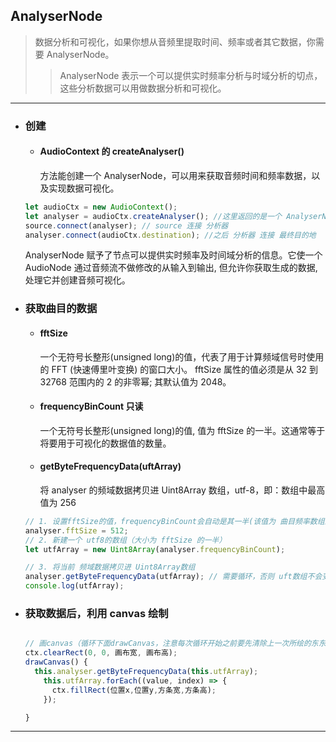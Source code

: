 ## AnalyserNode

> 数据分析和可视化，如果你想从音频里提取时间、频率或者其它数据，你需要 AnalyserNode。
>
> > AnalyserNode 表示一个可以提供实时频率分析与时域分析的切点，这些分析数据可以用做数据分析和可视化。

---

- ### 创建

  - #### AudioContext 的 createAnalyser()
    方法能创建一个 AnalyserNode，可以用来获取音频时间和频率数据，以及实现数据可视化。

  ```js
  let audioCtx = new AudioContext();
  let analyser = audioCtx.createAnalyser(); //这里返回的是一个 AnalyserNode 对象。
  source.connect(analyser); // source 连接 分析器
  analyser.connect(audioCtx.destination); //之后 分析器 连接 最终目的地
  ```

  AnalyserNode 赋予了节点可以提供实时频率及时间域分析的信息。它使一个 AudioNode 通过音频流不做修改的从输入到输出, 但允许你获取生成的数据, 处理它并创建音频可视化。

- ### 获取曲目的数据

  - #### fftSize
    一个无符号长整形(unsigned long)的值，代表了用于计算频域信号时使用的 FFT (快速傅里叶变换) 的窗口大小。
    fftSize 属性的值必须是从 32 到 32768 范围内的 2 的非零幂; 其默认值为 2048。
  - #### frequencyBinCount 只读
    一个无符号长整形(unsigned long)的值, 值为 fftSize 的一半。这通常等于将要用于可视化的数据值的数量。
  - #### getByteFrequencyData(uftArray)
    将 analyser 的频域数据拷贝进 Uint8Array 数组，utf-8，即：数组中最高值为 256

  ```js
  // 1. 设置fftSize的值，frequencyBinCount会自动是其一半(该值为 曲目频率数组的长度)
  analyser.fftSize = 512;
  // 2. 新建一个 utf8的数组（大小为 fftSize 的一半）
  let utfArray = new Uint8Array(analyser.frequencyBinCount);

  // 3. 将当前 频域数据拷贝进 Uint8Array数组
  analyser.getByteFrequencyData(utfArray); // 需要循环，否则 uft数组不会变，可以利用 requestAnimationFrame
  console.log(utfArray);
  ```

- ### 获取数据后，利用 canvas 绘制

  ```js

  // 画canvas（循环下面drawCanvas，注意每次循环开始之前要先清除上一次所绘的东东）
  ctx.clearRect(0, 0, 画布宽, 画布高);
  drawCanvas() {
    this.analyser.getByteFrequencyData(this.utfArray);
      this.utfArray.forEach((value, index) => {
        ctx.fillRect(位置x,位置y,方条宽,方条高);
      });

  }
  ```

---
